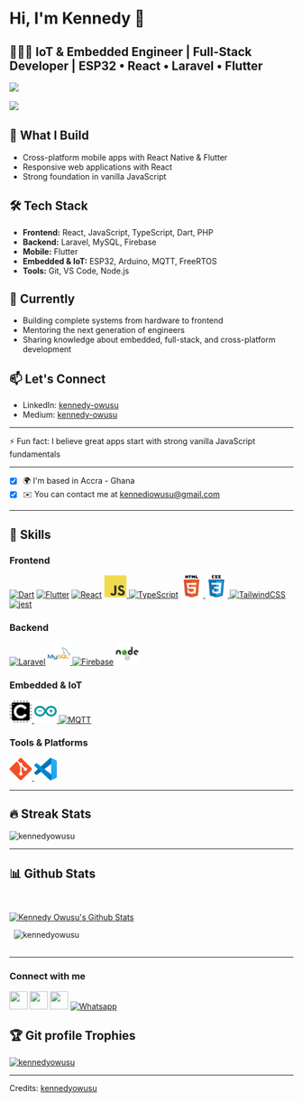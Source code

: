 # Hi, I'm Kennedy 👋

👨🏾‍💻 IoT & Embedded Engineer | Full-Stack Developer | ESP32 • React • Laravel • Flutter
-------------------------------------------------------------------------------------

<p align="left center">
  <a href="https://github.com/DenverCoder1/readme-typing-svg"><img src="https://readme-typing-svg.herokuapp.com?color=%230AF7A6&center=true&vCenter=true&lines=Passionate+Developer;Competitive+Programmer;Fast+Learner"></a>
</p>

![](https://komarev.com/ghpvc/?username=kennediowusu&style=flat-square&label=PROFILE+VIEWS&color=lightgrey)

## 🚀 What I Build
- Cross-platform mobile apps with React Native & Flutter
- Responsive web applications with React
- Strong foundation in vanilla JavaScript

## 🛠️ Tech Stack
- **Frontend:** React, JavaScript, TypeScript, Dart, PHP
- **Backend:** Laravel, MySQL, Firebase
- **Mobile:** Flutter
- **Embedded & IoT:** ESP32, Arduino, MQTT, FreeRTOS
- **Tools:** Git, VS Code, Node.js

## 🌱 Currently
- Building complete systems from hardware to frontend
- Mentoring the next generation of engineers
- Sharing knowledge about embedded, full-stack, and cross-platform development

## 📫 Let's Connect
- LinkedIn: [kennedy-owusu](https://linkedin.com/in/kennedy-owusu)
- Medium: [kennedy-owusu](https://medium.com/@kennediowusu)

---
⚡ Fun fact: I believe great apps start with strong vanilla JavaScript fundamentals

--------------------------------------------------------------------

- [x] 🌍  I'm based in Accra - Ghana
- [x] ✉️  You can contact me at [kennediowusu@gmail.com](mailto:kennediowusu@gmail.com)

--------------------------------------------------------------------

## 🎯 Skills

### Frontend
<p align="left">
   <a href="https://dart.dev/" target="_blank" rel="noreferrer"><img src="https://raw.githubusercontent.com/danielcranney/readme-generator/main/public/icons/skills/dart-colored.svg" width="36" height="36" alt="Dart" /></a>
  <a href="https://flutter.dev/" target="_blank" rel="noreferrer"><img src="https://raw.githubusercontent.com/danielcranney/readme-generator/main/public/icons/skills/flutter-colored.svg" width="36" height="36" alt="Flutter" /></a>
  <a href="https://reactjs.org/" target="_blank" rel="noreferrer"><img src="https://raw.githubusercontent.com/danielcranney/readme-generator/main/public/icons/skills/react-colored.svg" width="36" height="36" alt="React" /></a>
   <a href="https://developer.mozilla.org/en-US/docs/Web/JavaScript" target="_blank" rel="noreferrer"> <img src="https://raw.githubusercontent.com/devicons/devicon/master/icons/javascript/javascript-original.svg" alt="javascript" width="40" height="40"/> </a> 
   <a href="https://www.typescriptlang.org/" target="_blank" rel="noreferrer"><img src="https://raw.githubusercontent.com/danielcranney/readme-generator/main/public/icons/skills/typescript-colored.svg" width="36" height="36" alt="TypeScript" /></a> 
   <a href="https://www.w3.org/html/" target="_blank" rel="noreferrer"> <img src="https://raw.githubusercontent.com/devicons/devicon/master/icons/html5/html5-original-wordmark.svg" alt="html5" width="40" height="40"/> </a> 
   <a href="https://www.w3schools.com/css/" target="_blank" rel="noreferrer"> <img src="https://raw.githubusercontent.com/devicons/devicon/master/icons/css3/css3-original-wordmark.svg" alt="css3" width="40" height="40"/> </a>  
  <a href="http://www.tailwindcss.com/" target="_blank" rel="noreferrer"><img src="https://raw.githubusercontent.com/danielcranney/readme-generator/main/public/icons/skills/tailwindcss-colored.svg" width="36" height="36" alt="TailwindCSS" /></a>
  <a href="https://jestjs.io" target="_blank" rel="noreferrer"> <img src="https://www.vectorlogo.zone/logos/jestjsio/jestjsio-icon.svg" alt="jest" width="40" height="40"/> </a> 
</p>

### Backend
<p align="left">
  <a href="https://laravel.com/" target="_blank" rel="noreferrer"><img src="https://raw.githubusercontent.com/danielcranney/readme-generator/main/public/icons/skills/php-colored.svg" width="36" height="36" alt="Laravel" /></a>
  <a href="https://www.mysql.com/" target="_blank" rel="noreferrer"><img src="https://raw.githubusercontent.com/devicons/devicon/master/icons/mysql/mysql-original-wordmark.svg" alt="mysql" width="40" height="40"/> </a>
  <a href="https://firebase.google.com/" target="_blank" rel="noreferrer"><img src="https://raw.githubusercontent.com/danielcranney/readme-generator/main/public/icons/skills/firebase-colored.svg" width="36" height="36" alt="Firebase" /></a>
  <a href="https://nodejs.org/" target="_blank" rel="noreferrer"><img src="https://raw.githubusercontent.com/devicons/devicon/master/icons/nodejs/nodejs-original-wordmark.svg" alt="nodejs" width="40" height="40"/> </a>
</p>

### Embedded & IoT
<p align="left">
  <a href="https://www.espressif.com/en/products/socs/esp32" target="_blank" rel="noreferrer"><img src="https://raw.githubusercontent.com/devicons/devicon/master/icons/embeddedc/embeddedc-original.svg" alt="esp32" width="40" height="40"/> </a>
  <a href="https://www.arduino.cc/" target="_blank" rel="noreferrer"><img src="https://raw.githubusercontent.com/devicons/devicon/master/icons/arduino/arduino-original.svg" alt="arduino" width="40" height="40"/> </a>
  <a href="https://mqtt.org/" target="_blank" rel="noreferrer"><img src="https://raw.githubusercontent.com/danielcranney/readme-generator/main/public/icons/skills/aws-colored.svg" width="36" height="36" alt="MQTT" /></a>
</p>

### Tools & Platforms
<p align="left">
  <a href="https://git-scm.com/" target="_blank" rel="noreferrer"><img src="https://raw.githubusercontent.com/devicons/devicon/master/icons/git/git-original.svg" alt="git" width="40" height="40"/> </a>
  <a href="https://code.visualstudio.com/" target="_blank" rel="noreferrer"><img src="https://raw.githubusercontent.com/devicons/devicon/master/icons/vscode/vscode-original.svg" alt="vscode" width="40" height="40"/> </a>
</p>

--------------------------------------------------------------------

## 🔥 Streak Stats
<p align="left"><img src="https://github-readme-streak-stats.herokuapp.com/?user=kennedyowusu&theme=algolia" alt="kennedyowusu" /></p>

--------------------------------------------------------------------

## 📊 Github Stats
  <br/>
  <p align="left">
    <a href="https://github.com/kennedyowusu/github-readme-stats"><img alt="Kennedy Owusu's Github Stats" src="https://github-readme-stats.vercel.app/api?username=kennedyowusu&show_icons=true&count_private=true&theme=algolia" height="192px"/></a>
  
  &nbsp;
   <img src="https://github-readme-stats.vercel.app/api/top-langs?username=kennedyowusu&langs_count=10&show_icons=true&locale=en&layout=compact&theme=algolia" alt="kennedyowusu" height="192px"/>
  <br/>
  <br />
  </p>

--------------------------------------------------------------------

### Connect with me

<p align="left"> <a href="https://www.linkedin.com/in/kennedy-owusu/" target="_blank" rel="noreferrer"><img src="https://raw.githubusercontent.com/danielcranney/readme-generator/main/public/icons/socials/linkedin.svg" width="32" height="32" /></a> <a href="https://twitter.com/_iamkobby" target="_blank" rel="noreferrer"><img src="https://raw.githubusercontent.com/danielcranney/readme-generator/main/public/icons/socials/twitter.svg" width="32" height="32" /></a> <a href="https://www.youtube.com/channel/UCkGH8kYlQAgtB8MuuHOsvJQ" target="_blank" rel="noreferrer"><img src="https://raw.githubusercontent.com/danielcranney/readme-generator/main/public/icons/socials/youtube.svg" width="32" height="32" /></a>
<a href="https://api.whatsapp.com/send?phone=233546985015" target="_blank"><img src="https://img.shields.io/badge/WhatsApp-25D366?style=for-the-badge&logo=whatsapp&logoColor=white" alt="Whatsapp"></a>
&#8287;&#8287;&#8287;
</p>

<!--
### Badges

<b>My GitHub Stats</b>

<a href="https://github.com/kennedyowusu"><img src="https://github-readme-stats.vercel.app/api?username=kennedyowusu&show_icons=true&hide=stars,issues,&count_private=true&title_color=0891b2&text_color=64748b&icon_color=0891b2&bg_color=ffffff&hide_border=true&show_icons=true" alt="kennedyowusu's GitHub stats" /></a>

<a href="https://github.com/kennedyowusu"><img src="https://github-readme-streak-stats.herokuapp.com/?user=kennedyowusu&stroke=64748b&background=ffffff&ring=0891b2&fire=0891b2&currStreakNum=64748b&currStreakLabel=0891b2&sideNums=64748b&sideLabels=64748b&dates=64748b&hide_border=true" /></a>

<a href="http://www.github.com/kennedyowusu"><img src="https://activity-graph.herokuapp.com/graph?username=kennedyowusu&bg_color=ffffff&color=64748b&line=0891b2&point=64748b&area_color=ffffff&area=true&hide_border=true&custom_title=GitHub%20Commits%20Graph" alt="GitHub Commits Graph" /></a>

-->

## :trophy: Git profile Trophies

<p align="left"> <a href="https://github.com/ryo-ma/github-profile-trophy"><img src="https://github-profile-trophy.vercel.app/?username=kennedyowusu&layout=compact&theme=algolia" alt="kennedyowusu" /></a> </p>

--------------------------------------------------------------------
Credits: [kennedyowusu](https://github.com/kennedyowusu)
